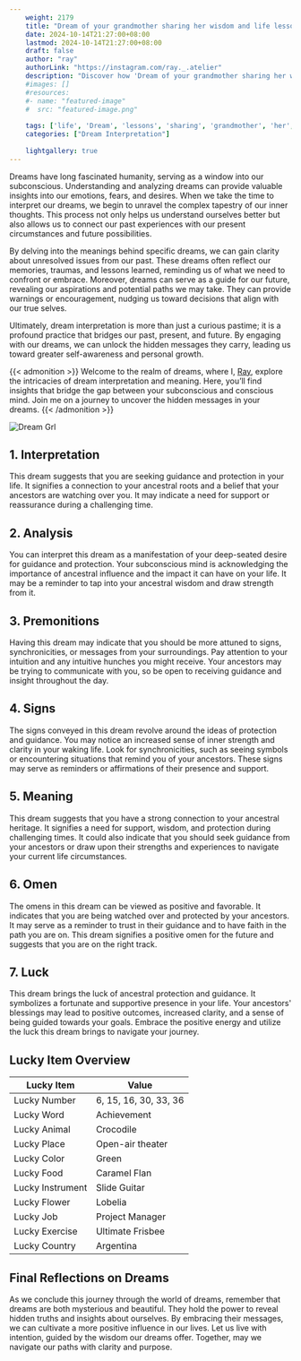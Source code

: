 ```yaml
---
    weight: 2179
    title: "Dream of your grandmother sharing her wisdom and life lessons with you."  # Assuming 'title' column exists
    date: 2024-10-14T21:27:00+08:00
    lastmod: 2024-10-14T21:27:00+08:00
    draft: false
    author: "ray"
    authorLink: "https://instagram.com/ray._.atelier"
    description: "Discover how 'Dream of your grandmother sharing her wisdom and life lessons with you.' can interpret your future and uncover its significant meanings in your life."
    #images: []
    #resources:
    #- name: "featured-image"
    #  src: "featured-image.png"
    
    tags: ['life', 'Dream', 'lessons', 'sharing', 'grandmother', 'her', 'wisdom', 'you']
    categories: ["Dream Interpretation"]
    
    lightgallery: true
---
```

    
Dreams have long fascinated humanity, serving as a window into our subconscious. Understanding and analyzing dreams can provide valuable insights into our emotions, fears, and desires. When we take the time to interpret our dreams, we begin to unravel the complex tapestry of our inner thoughts. This process not only helps us understand ourselves better but also allows us to connect our past experiences with our present circumstances and future possibilities.

By delving into the meanings behind specific dreams, we can gain clarity about unresolved issues from our past. These dreams often reflect our memories, traumas, and lessons learned, reminding us of what we need to confront or embrace. Moreover, dreams can serve as a guide for our future, revealing our aspirations and potential paths we may take. They can provide warnings or encouragement, nudging us toward decisions that align with our true selves.

Ultimately, dream interpretation is more than just a curious pastime; it is a profound practice that bridges our past, present, and future. By engaging with our dreams, we can unlock the hidden messages they carry, leading us toward greater self-awareness and personal growth.

{{< admonition >}}
Welcome to the realm of dreams, where I, [Ray](https://instagram.com/ray._.atelier), explore the intricacies of dream interpretation and meaning. Here, you’ll find insights that bridge the gap between your subconscious and conscious mind. Join me on a journey to uncover the hidden messages in your dreams.
{{< /admonition >}}

![Dream Grl](https://cdn.pixabay.com/photo/2017/11/02/03/35/gothic-2910057_1280.jpg "Dream Grl")

## 1. Interpretation
 This dream suggests that you are seeking guidance and protection in your life. It signifies a connection to your ancestral roots and a belief that your ancestors are watching over you. It may indicate a need for support or reassurance during a challenging time.

## 2. Analysis
 You can interpret this dream as a manifestation of your deep-seated desire for guidance and protection. Your subconscious mind is acknowledging the importance of ancestral influence and the impact it can have on your life. It may be a reminder to tap into your ancestral wisdom and draw strength from it.

## 3. Premonitions
 Having this dream may indicate that you should be more attuned to signs, synchronicities, or messages from your surroundings. Pay attention to your intuition and any intuitive hunches you might receive. Your ancestors may be trying to communicate with you, so be open to receiving guidance and insight throughout the day.

## 4. Signs
 The signs conveyed in this dream revolve around the ideas of protection and guidance. You may notice an increased sense of inner strength and clarity in your waking life. Look for synchronicities, such as seeing symbols or encountering situations that remind you of your ancestors. These signs may serve as reminders or affirmations of their presence and support.

## 5. Meaning
 This dream suggests that you have a strong connection to your ancestral heritage. It signifies a need for support, wisdom, and protection during challenging times. It could also indicate that you should seek guidance from your ancestors or draw upon their strengths and experiences to navigate your current life circumstances.

## 6. Omen
 The omens in this dream can be viewed as positive and favorable. It indicates that you are being watched over and protected by your ancestors. It may serve as a reminder to trust in their guidance and to have faith in the path you are on. This dream signifies a positive omen for the future and suggests that you are on the right track.

## 7. Luck
 This dream brings the luck of ancestral protection and guidance. It symbolizes a fortunate and supportive presence in your life. Your ancestors' blessings may lead to positive outcomes, increased clarity, and a sense of being guided towards your goals. Embrace the positive energy and utilize the luck this dream brings to navigate your journey.

## Lucky Item Overview
| Lucky Item          | Value              |
|---------------|--------------------|
| Lucky Number        | 6, 15, 16, 30, 33, 36  |
| Lucky Word          | Achievement |
| Lucky Animal        | Crocodile |
| Lucky Place         | Open-air theater     |
| Lucky Color         | Green     |
| Lucky Food          | Caramel Flan      |
| Lucky Instrument    | Slide Guitar |
| Lucky Flower        | Lobelia    |
| Lucky Job           | Project Manager       |
| Lucky Exercise      | Ultimate Frisbee  |
| Lucky Country       | Argentina    |


##  Final Reflections on Dreams

As we conclude this journey through the world of dreams, remember that dreams are both mysterious and beautiful. They hold the power to reveal hidden truths and insights about ourselves. By embracing their messages, we can cultivate a more positive influence in our lives. Let us live with intention, guided by the wisdom our dreams offer. Together, may we navigate our paths with clarity and purpose.
